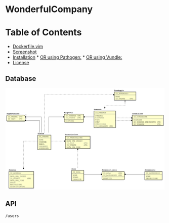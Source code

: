 # WonderfulCompany

Table of Contents
=================

  * [Dockerfile.vim](#dockerfilevim)
  * [Screenshot](#screenshot)
  * [Installation](#installation)
        * [OR using Pathogen:](#or-using-pathogen)
        * [OR using Vundle:](#or-using-vundle)
  * [License](#license)

## Database

<img src="doc/er.jpg"/>

## API
    /users



<!--stackedit_data:
eyJoaXN0b3J5IjpbLTU2MTAzMTU5OCwtMTQyNzU3ODM4OCw3Nj
Y3NTA3NTEsMTYyNTkxMzg3NCwxMDkxNzE0ODQ0LDExNTE5MTAw
NDUsLTI0ODQ2ODIxMywyNzA2MjY2NjgsLTEzMjg1MzAyNDcsNj
cwMTQxOTUzLC05OTU4Mjg1NTcsLTU4MzA2MjIwOCwtODY2NTg0
NzY3LDk2MjM5MTg0MywxMzczMjg3NzI5LDExMzU3MDc4MjcsLT
E2Mjk4NTA1NjcsODA2ODUzMTc0XX0=
-->